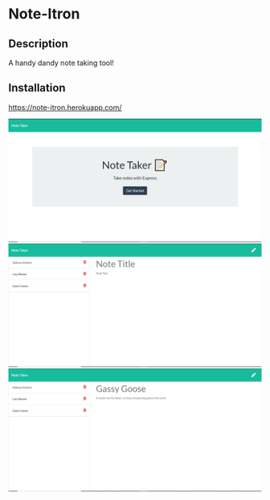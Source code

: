 # Note-Itron

## Description 

A handy dandy note taking tool!

## Installation

https://note-itron.herokuapp.com/

![Example 1](nt1.PNG)
![Example 1](nt2.PNG)
![Example 1](nt3.PNG)